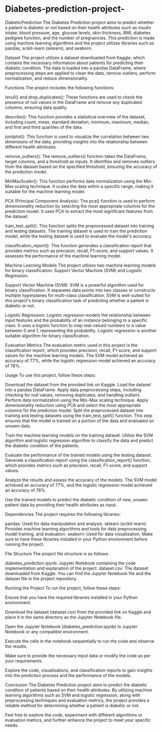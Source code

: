 # Diabetes-prediction-project-
DiabeticPrediction
The Diabetes Prediction project aims to predict whether a patient is diabetic or not based on their health attributes such as insulin intake, blood pressure, age, glucose levels, skin thickness, BMI, diabetes pedigree function, and the number of pregnancies. This prediction is made using machine learning algorithms and the project utilizes libraries such as pandas, scikit-learn (sklearn), and seaborn.

Dataset The project utilizes a dataset downloaded from Kaggle, which contains the necessary information about patients for predicting their diabetic condition. The data is loaded into a pandas DataFrame, where preprocessing steps are applied to clean the data, remove outliers, perform normalization, and reduce dimensionality.

Functions The project includes the following functions:

isnull() and drop_duplicates(): These functions are used to check the presence of null values in the DataFrame and remove any duplicated columns, ensuring data quality.

describe(): This function provides a statistical overview of the dataset, including count, mean, standard deviation, minimum, maximum, median, and first and third quartiles of the data.

jointplot(): This function is used to visualize the correlation between two dimensions of the data, providing insights into the relationship between different health attributes.

remove_outliers(): The remove_outliers() function takes the DataFrame, target columns, and a threshold as inputs. It identifies and removes outliers from the dataset based on the specified threshold, ensuring the accuracy of the prediction model.

MinMaxScaler(): This function performs data normalization using the Min-Max scaling technique. It scales the data within a specific range, making it suitable for the machine learning model.

PCA (Principal Component Analysis): The pca() function is used to perform dimensionality reduction by selecting the most appropriate columns for the prediction model. It uses PCA to extract the most significant features from the dataset.

train_test_split(): This function splits the preprocessed dataset into training and testing datasets. The training dataset is used to train the prediction model, while the testing dataset is used to evaluate the model's accuracy.

classification_report(): This function generates a classification report that provides metrics such as precision, recall, F1-score, and support values. It assesses the performance of the machine learning model.

Machine Learning Models The project utilizes two machine learning models for binary classification: Support Vector Machine (SVM) and Logistic Regression.

Support Vector Machine (SVM): SVM is a powerful algorithm used for binary classification. It separates data points into two classes or constructs multiple hyperplanes for multi-class classification. SVM is well-suited for this project's binary classification task of predicting whether a patient is diabetic or not.

Logistic Regression: Logistic regression models the relationship between input features and the probability of an instance belonging to a specific class. It uses a logistic function to map real-valued numbers to a value between 0 and 1, representing the probability. Logistic regression is another suitable algorithm for binary classification.

Evaluation Metrics The evaluation metric used in this project is the classification report, which provides precision, recall, F1-score, and support values for the machine learning models. The SVM model achieved an accuracy of 77%, while the logistic regression model achieved an accuracy of 78%.

Usage To use this project, follow these steps:

Download the dataset from the provided link on Kaggle. Load the dataset into a pandas DataFrame. Apply data preprocessing steps, including checking for null values, removing duplicates, and handling outliers. Perform data normalization using the Min-Max scaling technique. Apply dimensionality reduction using PCA and select the most appropriate columns for the prediction model. Split the preprocessed dataset into training and testing datasets using the train_test_split() function. This step ensures that the model is trained on a portion of the data and evaluated on unseen data.

Train the machine learning models on the training dataset. Utilize the SVM algorithm and logistic regression algorithm to classify the data and predict the diabetic condition of the patients.

Evaluate the performance of the trained models using the testing dataset. Generate a classification report using the classification_report() function, which provides metrics such as precision, recall, F1-score, and support values.

Analyze the results and assess the accuracy of the models. The SVM model achieved an accuracy of 77%, and the logistic regression model achieved an accuracy of 78%.

Use the trained models to predict the diabetic condition of new, unseen patient data by providing their health attributes as input.

Dependencies The project requires the following libraries:

pandas: Used for data manipulation and analysis. sklearn (scikit-learn): Provides machine learning algorithms and tools for data preprocessing, model training, and evaluation. seaborn: Used for data visualization. Make sure to have these libraries installed in your Python environment before running the project.

File Structure The project file structure is as follows:

diabetes_prediction.ipynb: Jupyter Notebook containing the code implementation and explanation of the project. dataset.csv: The dataset downloaded from Kaggle. You can find the Jupyter Notebook file and the dataset file in the project repository.

Running the Project To run the project, follow these steps:

Ensure that you have the required libraries installed in your Python environment.

Download the dataset (dataset.csv) from the provided link on Kaggle and place it in the same directory as the Jupyter Notebook file.

Open the Jupyter Notebook (diabetes_prediction.ipynb) in Jupyter Notebook or any compatible environment.

Execute the cells in the notebook sequentially to run the code and observe the results.

Make sure to provide the necessary input data or modify the code as per your requirements.

Explore the code, visualizations, and classification reports to gain insights into the prediction process and the performance of the models.

Conclusion The Diabetes Prediction project aims to predict the diabetic condition of patients based on their health attributes. By utilizing machine learning algorithms such as SVM and logistic regression, along with preprocessing techniques and evaluation metrics, the project provides a reliable method for determining whether a patient is diabetic or not.

Feel free to explore the code, experiment with different algorithms or evaluation metrics, and further enhance the project to meet your specific needs.
